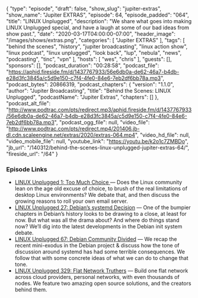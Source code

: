 {
  "type": "episode",
  "draft": false,
  "show_slug": "jupiter-extras",
  "show_name": "Jupiter EXTRAS",
  "episode": 64,
  "episode_padded": "064",
  "title": "LINUX Unplugged",
  "description": "We share what goes into making LINUX Unplugged special, and have a laugh at some of our bad ideas from show past.",
  "date": "2020-03-17T04:00:00-07:00",
  "header_image": "/images/shows/extras.png",
  "categories": [
    "Jupiter EXTRAS"
  ],
  "tags": [
    "behind the scenes",
    "history",
    "jupiter broadcasting",
    "linux action show",
    "linux podcast",
    "linux unplugged",
    "look back",
    "lup",
    "nebula",
    "news",
    "podcasting",
    "tinc",
    "vpn"
  ],
  "hosts": [
    "wes",
    "chris"
  ],
  "guests": [],
  "sponsors": [],
  "podcast_duration": "00:28:58",
  "podcast_file": "https://aphid.fireside.fm/d/1437767933/56e6db0a-de62-46a7-b4db-e28d3fc3845a/c5d9e150-c7f4-4fe0-84e6-7eb2df6bb78a.mp3",
  "podcast_bytes": 20866319,
  "podcast_chapters": {
    "version": "1.1.0",
    "author": "Jupiter Broadcasting",
    "title": "Behind the Scenes: LINUX Unplugged",
    "podcastName": "Jupiter Extras",
    "chapters": []
  },
  "podcast_alt_file": "http://www.podtrac.com/pts/redirect.mp3/aphid.fireside.fm/d/1437767933/56e6db0a-de62-46a7-b4db-e28d3fc3845a/c5d9e150-c7f4-4fe0-84e6-7eb2df6bb78a.mp3",
  "podcast_ogg_file": null,
  "video_file": "http://www.podtrac.com/pts/redirect.mp4/201406.jb-dl.cdn.scaleengine.net/extras/2020/extras-064.mp4",
  "video_hd_file": null,
  "video_mobile_file": null,
  "youtube_link": "https://youtu.be/k2o1c7ZMBDo",
  "jb_url": "/140312/behind-the-scenes-linux-unplugged-jupiter-extras-64/",
  "fireside_url": "/64"
}


### Episode Links

  * [LINUX Unplugged 1: Too Much Choice ](https://linuxunplugged.com/1 "LINUX Unplugged 1: Too Much Choice ") — Does the Linux community lean on the age old excuse of choice, to brush of the real limitations of desktop Linux environments? We debate that, and then discuss the growing reasons to roll your own email server.
  * [LINUX Unplugged 27: Debian’s systemd Decision](https://linuxunplugged.com/27 "LINUX Unplugged 27: Debian’s systemd Decision") — One of the bumpier chapters in Debian’s history looks to be drawing to a close, at least for now. But what was all the drama about? And where do things stand now? We’ll dig into the latest developments in the Debian init system debate.
  * [LINUX Unplugged 67: Debian Community Divided](https://linuxunplugged.com/67 "LINUX Unplugged 67: Debian Community Divided") — We recap the recent mini-exodus in the Debian project & discuss how the tone of discussion around systemd has had some terrible consequences. We follow that with some concrete ideas of what we can do to change that tone.
  * [LINUX Unplugged 329: Flat Network Truthers](https://linuxunplugged.com/329 "LINUX Unplugged 329: Flat Network Truthers") — Build one flat network across cloud providers, personal networks, with even thousands of nodes. We feature two amazing open source solutions, and the creators behind them.


